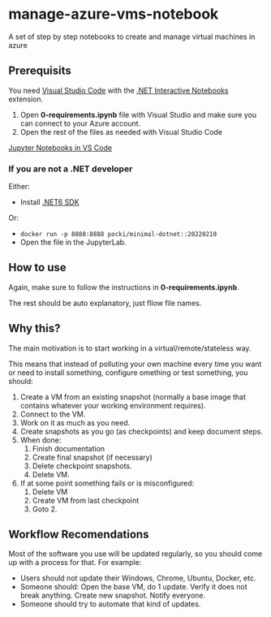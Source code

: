 # manage-azure-vms-notebook
A set of step by step notebooks to create and manage virtual machines in azure

## Prerequisits
You need [Visual Studio Code](https://code.visualstudio.com/) with the [.NET Interactive Notebooks](https://marketplace.visualstudio.com/items?itemName=ms-dotnettools.dotnet-interactive-vscode) extension.

1. Open **0-requirements.ipynb** file with Visual Studio  and make sure you can connect to your Azure account.
2. Open the rest of the files as needed with Visual Studio Code

[Jupyter Notebooks in VS Code](https://code.visualstudio.com/docs/datascience/jupyter-notebooks)

### If you are not a .NET developer
Either:
- Install [.NET6 SDK](https://dotnet.microsoft.com/en-us/download/dotnet/6.0)

Or:
- `docker run -p 8888:8888 pocki/minimal-dotnet::20220210`
- Open the file in the JupyterLab.

## How to use

Again, make sure to follow the instructions in **0-requirements.ipynb**.

The rest should be auto explanatory, just fllow file names.

## Why this?

The main motivation is to start working in a virtual/remote/stateless way.

This means that instead of polluting your own machine every time you want or need to install something, configure omething or test something, you should:

1. Create a VM from an existing snapshot (normally a base image that contains whatever your working environment requires).
2. Connect to the VM.
3. Work on it as much as you need.
4. Create snapshots as you go (as checkpoints) and keep document steps.
5. When done:
   1. Finish documentation
   2. Create final snapshot (if necessary)
   3. Delete checkpoint snapshots.
   4. Delete VM.
6. If at some point something fails or is misconfigured:
   1. Delete VM
   2. Create VM from last checkpoint
   3. Goto 2.

## Workflow Recomendations

Most of the software you use will be updated regularly, so you should come up with a process for that. For example:

* Users should not update their Windows, Chrome, Ubuntu, Docker, etc.
* Someone should: Open the base VM, do 1 update. Verify it does not break anything. Create new snapshot. Notify everyone.
* Someone should try to automate that kind of updates.





